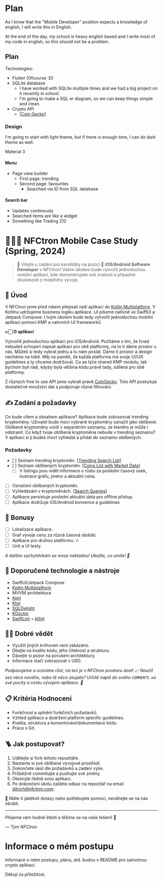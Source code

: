 # Plan 
As I know that the "Mobile Developer" position expects a knowledge of english, I will write this in English.

At the end of the day, my school is heavy english based and I write most of my code in english, so this should not be a problem. 

## Plan
Technologies: 
- Flutter (Ofcourse :D)
- SQLite database 
    - I have worked with SQLite multiple times and we had a big project on it recently in school. 
    - I'm going to make a SQL er diagram, so we can keep things simple and clean. 
- Crypto API
    - [[Coin Gecko](https://docs.coingecko.com)]

### Design
I'm going to start with light theme, but if there is enough time, I can do dark theme as well.

Material 3

#### Menu
- Page view builder
    - First page: trending
    - Second page: favourites
        - Searched via ID from SQL database

#### Search bar
- Updates continously 
- Searched items are like a widget
- Something like Trading 212






























# 🧑🏻‍🚀 NFCtron Mobile Case Study (Spring, 2024)

>👋 Vítejte u zadání pro kandidáty na pozici 📲 **iOS/Android Software Developer** v NFCtron! Vaším úkolem bude
vytvořit jednoduchou mobilní aplikaci, kde demonstrujete své znalosti a případné zkušenosti z mobilního vývoje.

## 🎯 Úvod

V NFCtron jsme před rokem přepsali naší aplikaci do [Kotlin Multiplatform](https://kotlinlang.org/docs/multiplatform.html).
V Kotlinu udržujeme business logiku aplikace. UI píšeme nativně ve SwiftUI a Jetpack Compose.
I tvým úkolem bude tedy vytvořit jednoduchou mobilní aplikaci pomocí KMP a nativních UI frameworků.

**👉🏻 O aplikaci**

Vytvoříš jednoduchou aplikaci pro iOS/Android. Počítáme s tím, že hned nebudeš schopen napsat aplikaci pro obě platformy, na to ti dáme prostor u nás. Můžeš si tedy vybrat jednu a tu nám poslat.
Dáme ti prostor a design necháme na tobě. Měj na paměti, že každá platforma má svoje UI/UX guidelines a ty chceme dodržovat.
Co se týče shared KMP modulu, tak bychom byli rádi, kdyby byla většina kódu právě tady, sdílená pro obě platformy.

Z různých free to use API jsme vybrali právě [CoinGecko](https://docs.coingecko.com/reference/introduction). Toto API poskytuje dostatečné množství dat a podporuje různá filtrování.

## ✍️ Zadání a požadavky
Co bude cílem a obsahem aplikace? Aplikace bude zobrazovat trending kryptoměny. Uživatel bude moci vybrané kryptoměny označit jako oblíbené. Oblíbené kryptoměny uvidí v separátním seznamu, ze kterého je může i odstranit.
Co když tvoje oblíbená kryptoměna nebude v trending seznamu? V aplikaci si ji budeš moct vyhledat a přidat do seznamu oblíbených.

### Požadavky
- [ ] Seznam trending kryptoměn. [[Trending Search List](https://docs.coingecko.com/reference/trending-search)]
- [ ] Seznam oblíbených kryptoměn. [[Coins List with Market Data](https://docs.coingecko.com/reference/coins-markets)]
  - [ ] V listingu jsou vidět informace o růstu za poslední časový úsek, ilustrace grafu, jméno a aktuální cena.
- [ ] Označení oblíbených kryptoměn.
- [ ] Vyhledávání v kryptoměnách. [[Search Queries](https://docs.coingecko.com/reference/search-data)]
- [ ] Aplikace persistuje poslední aktuální data pro offline přístup.
- [ ] Aplikace dodržuje iOS/Android konvence a guidelines

## 🌟 Bonusy
- [ ] Lokalizace aplikace.
- [ ] Graf vývoje ceny za různá časová období.
- [ ] Aplikace pro druhou platformu. 🔥
- [ ] Unit a UI testy.

_A dalším vychytávkám se meze nekladou! Ukažte, co umíte! 💫_

## 🔨 Doporučené technologie a nástroje
- SwiftUI/Jetpack Compose
- [Kotlin Multiplatform](https://kotlinlang.org/docs/multiplatform.html)
- MVVM architektura
- [Koin](https://insert-koin.io)
- [Ktor](https://ktor.io)
- [SQLDelight](https://github.com/cashapp/sqldelight)
- [KDoctor](https://github.com/Kotlin/kdoctor)
- [SwiftLint](https://github.com/realm/SwiftLint) + [ktlint](https://github.com/pinterest/ktlint)

## ☝🏻 Dobré vědět
- Využití jiných knihoven není zakázáno.
- Dbejte na kvalitu kódu, jeho čitelnost a strukturu.
- Dávejte si pozor na porušení architektury.
- Informace stačí zobrazovat v USD.

_Podporujeme a oceníme růst, na ten je v NFCtron prostoru dost! 📈 Naučil ses něco nového, nebo tě něco zaujalo? Určitě napiš do svého _`COMMENTS.md`_ své pocity a cestu vývojem aplikace. 🚀_

## 📋 Kritéria Hodnocení
- Funkčnost a splnění funkčních požadavků.
- Vzhled aplikace a dodržení platform specific guidelines.
- Kvalita, struktura a komentování/dokumentace kódu.
- Práce s Git.

## 🪜 Jak postupovat?
1. Udělejte si fork tohoto repozitáře.
2. Nastavte si své oblíbené vývojové prostředí.
3. Dokončete úkol dle požadavků a zadání výše.
4. Průběžně commitujte a pushujte své změny.
5. Otestujte řádně svou aplikaci.
6. Po dokončení úkolu zašlete odkaz na repozitář na email [ditrich@nfctron.com](mailto:ditrich@nfctron.com):


📧 Máte-li jakékoli dotazy nebo potřebujete pomoci, neváhejte se na nás obrátit.

---

Přejeme vám hodně štěstí a těšíme se na vaše řešení! 🌟

_–– Tým NFCtron_


# Informace o mém postupu
Informace o mém postupu, plánu, atd. budou v README pro samotnou crypto aplikaci. 

Děkuji za příležitost.
